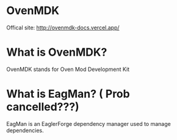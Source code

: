 # OvenMDK
Offical site: http://ovenmdk-docs.vercel.app/
# What is OvenMDK?
OvenMDK stands for Oven Mod Development Kit

# What is EagMan? ( Prob cancelled???)
EagMan is an EaglerForge dependency manager used to manage dependencies.
